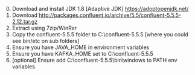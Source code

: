 0. Download and install JDK 1.8 [Adaptive JDK]  https://adoptopenjdk.net/
1. Download  http://packages.confluent.io/archive/5.5/confluent-5.5.5-2.12.tar.gz
2. Extract using 7zip/WinRar
3. Copy the confluent-5.5.5 folder to C:\confluent-5.5.5   [where you could see bin/etc on sub folders]
4. Ensure you have JAVA_HOME in environment variables
5. Ensure you have KAFKA_HOME set to C:\confluent-5.5.5
6. [optional] Ensure add C:\confluent-5.5.5\bin\windows to PATH env variables

